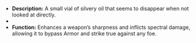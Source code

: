 - **Description:** A small vial of silvery oil that seems to disappear when not looked at directly.
- 
- **Function:** Enhances a weapon’s sharpness and inflicts spectral damage, allowing it to bypass Armor and strike true against any foe.
